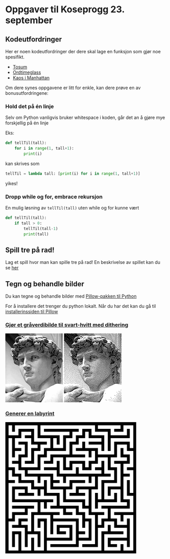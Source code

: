 # Oppgaver til Koseprogg 23. september

## Kodeutfordringer

Her er noen kodeutfordringer der dere skal lage en funksjon som gjør noe spesifikt.

- [Tosum](tosum.md)
- [Ordtimeglass](ordtimeglass.md)
- [Kaos i Manhattan](manhattan/manhattan.md)

Om dere synes oppgavene er litt for enkle, kan dere prøve en av bonusutfordringene:

### Hold det på én linje

Selv om Python vanligvis bruker whitespace i koden, går det an å gjøre mye forskjellig på én linje

Eks:

```python
def tellTil(tall):
    for i in range(1, tall+1):
        print(i)
```

kan skrives som

```python
tellTil = lambda tall: [print(i) for i in range(1, tall+1)]
```

yikes!

### Dropp while og for, embrace rekursjon

En mulig løsning av `tellTil(tall)` uten while og for kunne vært

```python
def tellTil(tall):
    if tall > 0:
        tellTil(tall-1)
        print(tall)
```

## Spill tre på rad!

Lag et spill hvor man kan spille tre på rad! En beskrivelse av spillet kan du se [her](three-in-a-row/game-three-in-a-row.md)

## Tegn og behandle bilder

Du kan tegne og behandle bilder med [Pillow-pakken til Python](https://pillow.readthedocs.io/en/stable/#)

For å installere det trenger du python lokalt. Når du har det kan du gå til [installerinssiden til Pillow](https://pillow.readthedocs.io/en/stable/installation.html)

### [Gjør et gråverdibilde til svart-hvitt med dithering](dithering/dithering.md)

![Dithering](dithering/david.png)
![Dithering](dithering/goodDavid.png)

### [Generer en labyrint](mazegen/mazegen.md)

![Labyrint](mazegen/maze.png)
